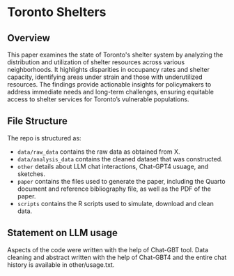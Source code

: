 # Toronto Shelters

## Overview
This paper examines the state of Toronto's shelter system by analyzing the distribution and utilization of shelter resources across various neighborhoods. It highlights disparities in occupancy rates and shelter capacity, identifying areas under strain and those with underutilized resources. The findings provide actionable insights for policymakers to address immediate needs and long-term challenges, ensuring equitable access to shelter services for Toronto’s vulnerable populations.

## File Structure

The repo is structured as:

-   `data/raw_data` contains the raw data as obtained from X.
-   `data/analysis_data` contains the cleaned dataset that was constructed.
-   `other` details about LLM chat interactions, Chat-GPT4 usuage, and sketches.
-   `paper` contains the files used to generate the paper, including the Quarto document and reference bibliography file, as well as the PDF of the paper. 
-   `scripts` contains the R scripts used to simulate, download and clean data.


## Statement on LLM usage

Aspects of the code were written with the help of Chat-GBT tool. Data cleaning and abstract written with the help of Chat-GBT4 and the entire chat history is available in other/usage.txt.

